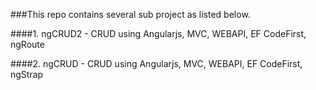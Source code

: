 ###This repo contains several sub project as listed below.

####1.	ngCRUD2 - CRUD using Angularjs, MVC, WEBAPI, EF CodeFirst, ngRoute

####2.	ngCRUD - CRUD using Angularjs, MVC, WEBAPI, EF CodeFirst, ngStrap